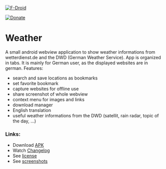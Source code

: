 [![F-Droid](https://f-droid.org/wiki/images/0/06/F-Droid-button_get-it-on.png)](https://f-droid.org/repository/browse/?fdfilter=baumann&fdid=de.baumann.weather)

[![Donate](https://www.paypalobjects.com/de_DE/DE/i/btn/btn_donateCC_LG.gif)](https://www.paypal.com/cgi-bin/webscr?cmd=_s-xclick&hosted_button_id=NP6TGYDYP9SHY)

# Weather
A small android webview application to show weather informations from wetterdienst.de and the DWD (German Weather Service). App is organized in tabs. It is mainly for German user, as the displayed websites are in german. Features:

- search and save locations as bookmarks
- set favorite bookmark
- capture websites for offline use
- share screenshot of whole webview
- context menu for images and links
- download manager
- English translation
- useful weather informations from the DWD (satellit, rain radar, topic of the day, ...)

### Links:
- Download [APK](https://github.com/scoute-dich/Weather/releases)
- Watch [Changelog](https://github.com/scoute-dich/Weather/blob/master/CHANGELOG.md)
- See [license](https://github.com/scoute-dich/Weather/blob/master/LICENSE.md)
- See [screenshots](https://github.com/scoute-dich/Weather/blob/master/SCREENSHOTS.md)

